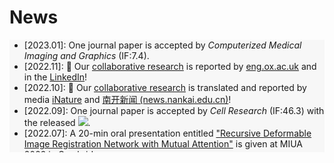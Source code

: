# <i class="fas fa-rss "></i> News

<ul style="width: auto; height: 180px; overflow: auto; background-color: #F7F7F7">
	<li>[2023.01]: One journal paper is accepted by <i>Computerized Medical Imaging and Graphics</i> (IF:7.4).
	</li>
	<li>[2022.11]: 🎉 Our <a href="/#c-computational-biology-and-bioinformatics">collaborative research</a> is reported by <a href="https://eng.ox.ac.uk/case-studies/artificial-intelligence-and-big-data-help-rapid-screening-antibodies">eng.ox.ac.uk</a> and in the <a href="https://www.linkedin.com/posts/engineering-science-university-of-oxford_nearly-two-and-a-half-years-into-the-covid-activity-6996775726351818752-AjOr">LinkedIn</a>!
	</li>
	<li>[2022.10]: 🎉 Our <a href="/#c-computational-biology-and-bioinformatics">collaborative research</a> is translated and reported by media <a href="https://mp.weixin.qq.com/s/fDeRXs8Cq0L_LzYvZlI1iA">iNature</a> and <a href="http://news.nankai.edu.cn/ywsd/system/2022/10/12/030053111.shtml">南开新闻 (news.nankai.edu.cn)</a>!
	</li>
	<li>[2022.09]: One journal paper is accepted by <i>Cell Research </i> (IF:46.3) with the released <a href="https://github.com/jianqingzheng/XBCR-net"><img src="https://img.shields.io/github/stars/jianqingzheng/XBCR-net?style=social&label=Code+★" /></a>.
	</li>
	<li>[2022.07]: A 20-min oral presentation entitled <a href="https://link.springer.com/chapter/10.1007/978-3-031-12053-4_6">"Recursive Deformable Image Registration Network with Mutual Attention"</a> is given at MIUA 2022 in Cambridge.
	</li>
	<li>[2022.06]: One conference paper is accepted by <i>MICCAI 2022</i>.
	</li>
	<li>[2022.05]: Two conference papers are accepted by <i>MIUA 2022</i>, one oral presentation and one poster session.
	</li>
</ul>
